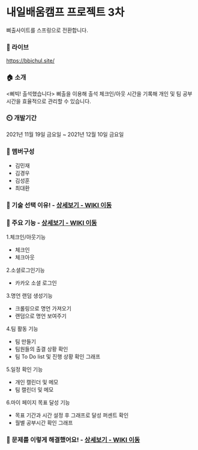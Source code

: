 # 내일배움캠프 프로젝트 3차
삐출사이트를 스프링으로 전환합니다.

### 🔗 라이브
https://bbichul.site/

### 🏠 소개 
<삐빅! 출석했습니다> 삐출을 이용해 출석 체크인/아웃 시간을 기록해 개인 및 팀 공부시간을 효율적으로 관리할 수 있습니다.

### ⏲️ 개발기간  
2021년 11월 19일 금요일 ~ 2021년 12월 10일 금요일

### 🧙 맴버구성  
* 김민재  
* 김경우  
* 김성훈  
* 최대환  

### 📌 기술 선택 이유! - <a href="https://github.com/Dae-Hwan/BBI-CHUL-spring/wiki/%EA%B8%B0%EC%88%A0-%EC%84%A0%ED%83%9D-%EC%9D%B4%EC%9C%A0" >상세보기 - WIKI 이동</a>

### 📌 주요 기능 - <a href="https://github.com/Dae-Hwan/BBI-CHUL-spring/wiki/%EC%A3%BC%EC%9A%94-%EA%B8%B0%EB%8A%A5-%EC%86%8C%EA%B0%9C" >상세보기 - WIKI 이동</a>
1.체크인/아웃기능  
* 체크인
* 체크아웃

2.소셜로그인기능
* 카카오 소셜 로그인

3.명언 랜덤 생성기능
* 크롤링으로 명언 가져오기
* 랜덤으로 명언 보여주기

4.팀 활동 기능
* 팀 만들기
* 팀원들의 출결 상황 확인
* 팀 To Do list 및 진행 상황 확인 그래프

5.일정 확인 기능
* 개인 캘린더 및 메모
* 팀 캘린더 및 메모

6.마이 페이지 목표 달성 기능
* 목표 기간과 시간 설정 후 그래프로 달성 퍼센트 확인
* 월별 공부시간 확인 그래프 

### 📌 문제를 이렇게 해결했어요! - <a href="https://github.com/Dae-Hwan/BBI-CHUL-spring/wiki/%ED%8A%B8%EB%9F%AC%EB%B8%94-%EC%8A%88%ED%8C%85" >상세보기 - WIKI 이동</a>
